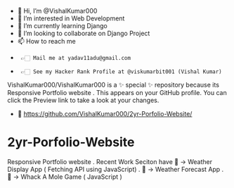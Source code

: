 - 👋 Hi, I’m @VishalKumar000
- 👀 I’m interested in Web Development  
- 🌱 I’m currently learning Django  
- 💞️ I’m looking to collaborate on Django Project
- 📫 How to reach me 
-      👉🏻 Mail me at yadav11adu@gmail.com
-      👉🏻 See my Hacker Rank Profile at @viskumarbit001 (Vishal Kumar)

VishalKumar000/VishalKumar000 is a ✨ special ✨ repository because its Responsive Portfolio website . This appears on your GitHub profile.
You can click the Preview link to take a look at your changes.
- 📂 https://github.com/VishalKumar000/2yr-Porfolio-Website/

# 2yr-Porfolio-Website
Responsive Portfolio website . Recent Work Seciton have 🥇 -> Weather Display App ( Fetching API using JavaScript) . 🥈 -> Weather Forecast App . 🥉 -> Whack A Mole Game ( JavaScript )
